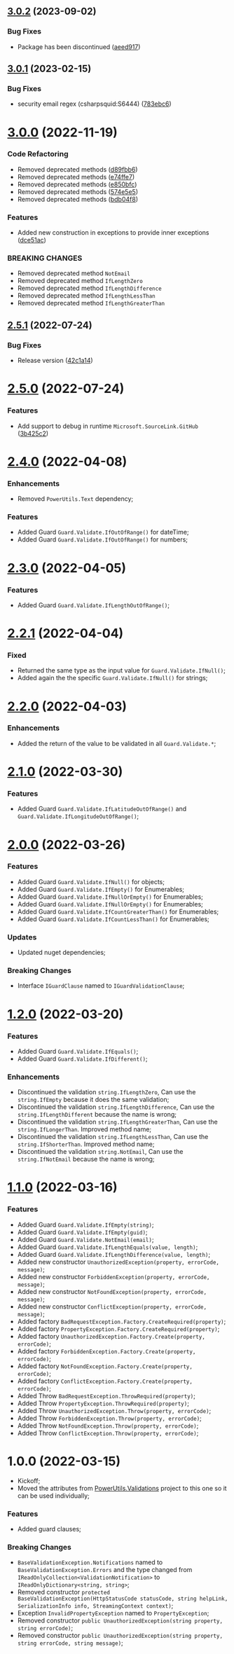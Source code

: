 ## [3.0.2](https://github.com/TechNobre/PowerUtils.GuardClauses.Validations/compare/v3.0.1...v3.0.2) (2023-09-02)


### Bug Fixes

* Package has been discontinued ([aeed917](https://github.com/TechNobre/PowerUtils.GuardClauses.Validations/commit/aeed917eb904188eed28196cded1cd4e50f5feb9))

## [3.0.1](https://github.com/TechNobre/PowerUtils.GuardClauses.Validations/compare/v3.0.0...v3.0.1) (2023-02-15)


### Bug Fixes

* security email regex (csharpsquid:S6444) ([783ebc6](https://github.com/TechNobre/PowerUtils.GuardClauses.Validations/commit/783ebc6bd84e7e76d243e56ac665c928773390f7))

# [3.0.0](https://github.com/TechNobre/PowerUtils.GuardClauses.Validations/compare/v2.5.1...v3.0.0) (2022-11-19)


### Code Refactoring

* Removed deprecated methods ([d89fbb6](https://github.com/TechNobre/PowerUtils.GuardClauses.Validations/commit/d89fbb6903db16f2c135feaa6745dedea8b07948))
* Removed deprecated methods ([e74ffe7](https://github.com/TechNobre/PowerUtils.GuardClauses.Validations/commit/e74ffe7780b3a264acb5e0282e3e86febe6d6d3b))
* Removed deprecated methods ([e850bfc](https://github.com/TechNobre/PowerUtils.GuardClauses.Validations/commit/e850bfcbd5bfa1a3a518eb1bdd387b9601ebb2ea))
* Removed deprecated methods ([574e5e5](https://github.com/TechNobre/PowerUtils.GuardClauses.Validations/commit/574e5e591894153e9f151337d9b858b75e7ce517))
* Removed deprecated methods ([bdb04f8](https://github.com/TechNobre/PowerUtils.GuardClauses.Validations/commit/bdb04f85c40c9ce81ddb6b9b1baf58c524baed9b))


### Features

* Added new construction in exceptions to provide inner exceptions ([dce51ac](https://github.com/TechNobre/PowerUtils.GuardClauses.Validations/commit/dce51ac8d31bbf71dc4da1b7a6edac875a8536ab))


### BREAKING CHANGES

* Removed deprecated method `NotEmail`
* Removed deprecated method `IfLengthZero`
* Removed deprecated method `IfLengthDifference`
* Removed deprecated method `IfLengthLessThan`
* Removed deprecated method `IfLengthGreaterThan`

## [2.5.1](https://github.com/TechNobre/PowerUtils.GuardClauses.Validations/compare/v2.5.0...v2.5.1) (2022-07-24)


### Bug Fixes

* Release version ([42c1a14](https://github.com/TechNobre/PowerUtils.GuardClauses.Validations/commit/42c1a14755cd491debf06a9e131e4890cb626544))

# [2.5.0](https://github.com/TechNobre/PowerUtils.GuardClauses.Validations/compare/v2.4.0...v2.5.0) (2022-07-24)


### Features

* Add support to debug in runtime `Microsoft.SourceLink.GitHub` ([3b425c2](https://github.com/TechNobre/PowerUtils.GuardClauses.Validations/commit/3b425c2752e00d6324e1394ef8dbd4490d0bcbf5))

# [2.4.0](https://github.com/TechNobre/PowerUtils.GuardClauses.Validations/compare/v2.3.0...v2.4.0) (2022-04-08)


### Enhancements
* Removed `PowerUtils.Text` dependency;


### Features
* Added Guard `Guard.Validate.IfOutOfRange()` for dateTime;
* Added Guard `Guard.Validate.IfOutOfRange()` for numbers;




# [2.3.0](https://github.com/TechNobre/PowerUtils.GuardClauses.Validations/compare/v2.2.1...v2.3.0) (2022-04-05)


### Features
* Added Guard `Guard.Validate.IfLengthOutOfRange()`;




# [2.2.1](https://github.com/TechNobre/PowerUtils.GuardClauses.Validations/compare/v2.2.0...v2.2.1) (2022-04-04)


### Fixed
* Returned the same type as the input value for `Guard.Validate.IfNull()`;
* Added again the the specific `Guard.Validate.IfNull()` for strings;




# [2.2.0](https://github.com/TechNobre/PowerUtils.GuardClauses.Validations/compare/v2.1.0...v2.2.0) (2022-04-03)


### Enhancements
* Added the return of the value to be validated in all `Guard.Validate.*`;




# [2.1.0](https://github.com/TechNobre/PowerUtils.GuardClauses.Validations/compare/v2.0.0...v2.1.0) (2022-03-30)


### Features
* Added Guard `Guard.Validate.IfLatitudeOutOfRange()` and `Guard.Validate.IfLongitudeOutOfRange()`;




# [2.0.0](https://github.com/TechNobre/PowerUtils.GuardClauses.Validations/compare/v1.2.0...v2.0.0) (2022-03-26)


### Features
* Added Guard `Guard.Validate.IfNull()` for objects;
* Added Guard `Guard.Validate.IfEmpty()` for Enumerables;
* Added Guard `Guard.Validate.IfNullOrEmpty()` for Enumerables;
* Added Guard `Guard.Validate.IfNullOrEmpty()` for Enumerables;
* Added Guard `Guard.Validate.IfCountGreaterThan()` for Enumerables;
* Added Guard `Guard.Validate.IfCountLessThan()` for Enumerables;


### Updates
* Updated nuget dependencies;


### Breaking Changes
* Interface `IGuardClause` named to `IGuardValidationClause`;




# [1.2.0](https://github.com/TechNobre/PowerUtils.GuardClauses.Validations/compare/v1.1.0...v1.2.0) (2022-03-20)


### Features
* Added Guard `Guard.Validate.IfEquals()`;
* Added Guard `Guard.Validate.IfDifferent()`;


### Enhancements
* Discontinued the validation `string.IfLengthZero`, Can use the `string.IfEmpty` because it does the same validation;
* Discontinued the validation `string.IfLengthDifference`, Can use the `string.IfLengthDifferent` because the name is wrong;
* Discontinued the validation `string.IfLengthGreaterThan`, Can use the `string.IfLongerThan`. Improved method name;
* Discontinued the validation `string.IfLengthLessThan`, Can use the `string.IfShorterThan`. Improved method name;
* Discontinued the validation `string.NotEmail`, Can use the `string.IfNotEmail` because the name is wrong;




# [1.1.0](https://github.com/TechNobre/PowerUtils.GuardClauses.Validations/compare/v1.0.0...v1.1.0) (2022-03-16)


### Features
* Added Guard `Guard.Validate.IfEmpty(string)`;
* Added Guard `Guard.Validate.IfEmpty(guid)`;
* Added Guard `Guard.Validate.NotEmail(email)`;
* Added Guard `Guard.Validate.IfLengthEquals(value, length)`;
* Added Guard `Guard.Validate.IfLengthDifference(value, length)`;
* Added new constructor `UnauthorizedException(property, errorCode, message)`;
* Added new constructor `ForbiddenException(property, errorCode, message)`;
* Added new constructor `NotFoundException(property, errorCode, message)`;
* Added new constructor `ConflictException(property, errorCode, message)`;
* Added factory `BadRequestException.Factory.CreateRequired(property)`;
* Added factory `PropertyException.Factory.CreateRequired(property)`;
* Added factory `UnauthorizedException.Factory.Create(property, errorCode)`;
* Added factory `ForbiddenException.Factory.Create(property, errorCode)`;
* Added factory `NotFoundException.Factory.Create(property, errorCode)`;
* Added factory `ConflictException.Factory.Create(property, errorCode)`;
* Added Throw `BadRequestException.ThrowRequired(property)`;
* Added Throw `PropertyException.ThrowRequired(property)`;
* Added Throw `UnauthorizedException.Throw(property, errorCode)`;
* Added Throw `ForbiddenException.Throw(property, errorCode)`;
* Added Throw `NotFoundException.Throw(property, errorCode)`;
* Added Throw `ConflictException.Throw(property, errorCode)`;




# 1.0.0 (2022-03-15)

* Kickoff;
* Moved the attributes from [PowerUtils.Validations](https://github.com/TechNobre/PowerUtils.Validations) project to this one so it can be used individually;


### Features

* Added guard clauses;


### Breaking Changes

* `BaseValidationException.Notifications` named to `BaseValidationException.Errors` and the type changed from `IReadOnlyCollection<ValidationNotification>` to `IReadOnlyDictionary<string, string>`;
* Removed constructor `protected BaseValidationException(HttpStatusCode statusCode, string helpLink, SerializationInfo info, StreamingContext context)`;
* Exception `InvalidPropertyException` named to `PropertyException`;
* Removed constructor `public UnauthorizedException(string property, string errorCode)`;
* Removed constructor `public UnauthorizedException(string property, string errorCode, string message)`;
